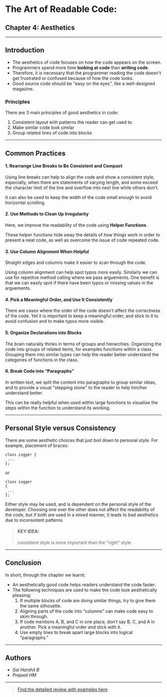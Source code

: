 # The Art of Readable Code: 
## Chapter 4: Aesthetics
---
## Introduction
- The aesthetics of code focuses on how the code appears on the screen.
- Programmers spend more time **looking at code** than **writing code**.
- Therefore, it is necessary that the programmer reading the code doesn't get frustrated or confused because of how the code looks.
- Good source code should be "easy on the eyes", like a well-designed magazine.

### Principles

There are 3 main principles of good aesthetics in code:
1. Consistent layout with patterns the reader can get used to.
2. Make similar code look similar
3. Group related lines of code into blocks
---
## Common Practices

#### 1. Rearrange Line Breaks to Be Consistent and Compact
Using line breaks can help to align the code and show a consistent style, especially, when there are statements of varying length, and some exceed the character limit of the line and overflow into next line while others don't. 

It can also be used to keep the width of the code small enough to avoid horizontal scrolling.

#### 2. Use Methods to Clean Up Irregularity
Here, we improve the readability of the code using **Helper Functions**. 

These helper functions hide away the details of how things work in order to present a neat code, as well as overcome the issue of code repeated code.

#### 3. Use Column Alignment When Helpful
Straight edges and columns make it easier to scan through the code. 

Using column alignment can help spot typos more easily. Similarly we can use for repetitve method calling where we pass arguements. One benefit is that we can easily spot if there have been typos or missing values in the arguements.


#### 4. Pick a Meaningful Order, and Use It Consistently
There are cases where the order of the code doesn't affect the correctness of the code. Yet it is important to keep a meaningful order, and stick to it to avoid confusion and to make typos more visible.


#### 5. Organize Declarations into Blocks
The brain naturally thinks in terms of groups and hierarchies.
Organizing the code into groups of related items, for examples functions within a class. Grouping them into similar types can help the reader better understand the categories of functions in the class.


#### 6. Break Code into “Paragraphs”
In written text, we split the content into paragraphs to group similar ideas, and to provide a visual "stepping stone" to the reader to help him/her understand better. 

This can be really helpful when used within large functions to visualise the steps within the function to understand its working.

---
## Personal Style versus Consistency
There are some aesthetic choices that just boil down to personal style. 
For example, placement of braces:
```
class Logger {
 ...
};
```
or 
```
class Logger 
{
 ...
};
```
Either style may be used, and is dependent on the personal style of the developer.
Choosing one over the other does not affect the readability of the code, but if both are used in a mixed manner, it leads to bad aesthetics due to inconsistent patterns
> #### KEY IDEA:
> consistent style is more important than the "right" style.
---
## Conclusion
In short, through the chapter we learnt: 
- An aesthetically good code helps readers understand the code faster.
- The following techniques are used to make the code look aesthetically pleasing:
    1. If multiple blocks of code are doing similar things, try to give them the same silhouette.
    2. Aligning parts of the code into “columns” can make code easy to skim through.
    3. If code mentions A, B, and C in one place, don’t say B, C, and A in another. Pick a
       meaningful order and stick with it.
    4. Use empty lines to break apart large blocks into logical “paragraphs.”
---
## Authors
- *Sai Harshit B*
- *Prajwal HM*
---
> [Find the detailed review with examples here](https://github.com/Rostemelov/Zeiss-Fresher-Bootcamp/blob/main/Book%20Review/ArtOfReadableCode.md#authors)

